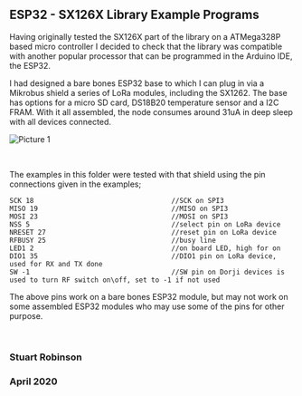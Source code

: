 ## ESP32 - SX126X Library Example Programs

Having originally tested the SX126X part of the library on a ATMega328P based micro controller I decided to check that the library was compatible with another popular processor that can be programmed in the Arduino IDE, the ESP32. 

I had designed a bare bones ESP32 base to which I can plug in via a Mikrobus shield a series of LoRa modules, including the SX1262. The base has options for a micro SD card, DS18B20 temperature sensor and a I2C FRAM. With it all assembled, the node consumes around 31uA in deep sleep with all devices connected. 

![Picture 1](/pictures/ESP32_Shield.jpg)

<br>

The examples in this folder were tested with that shield using the pin connections given in the examples;


	SCK 18                                  //SCK on SPI3
	MISO 19                                 //MISO on SPI3 
	MOSI 23                                 //MOSI on SPI3 
	NSS 5                                   //select pin on LoRa device
	NRESET 27                               //reset pin on LoRa device
	RFBUSY 25                               //busy line
	LED1 2                                  //on board LED, high for on
	DIO1 35                                 //DIO1 pin on LoRa device, used for RX and TX done
	SW -1                                   //SW pin on Dorji devices is used to turn RF switch on\off, set to -1 if not used    

The above pins work on a bare bones ESP32 module, but may not work on some assembled ESP32 modules who may use some of the pins for other purpose.

<br>

### Stuart Robinson

### April 2020

